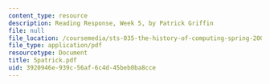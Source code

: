 ```yaml
---
content_type: resource
description: Reading Response, Week 5, by Patrick Griffin
file: null
file_location: /coursemedia/sts-035-the-history-of-computing-spring-2004/3920946e939c56af6c4d45beb0ba8cce_5patrick.pdf
file_type: application/pdf
resourcetype: Document
title: 5patrick.pdf
uid: 3920946e-939c-56af-6c4d-45beb0ba8cce
---
```

